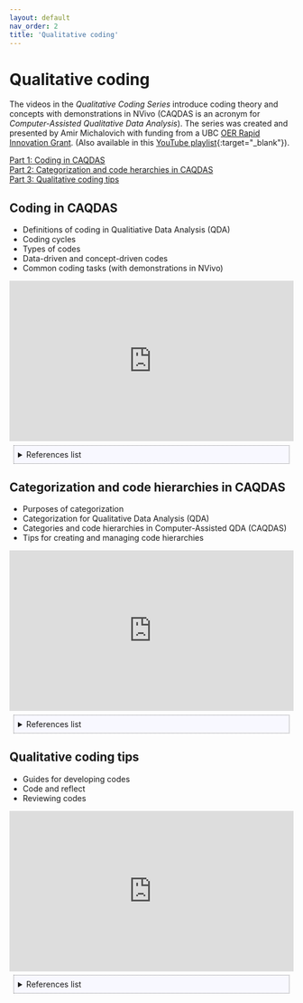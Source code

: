```yaml
---
layout: default
nav_order: 2
title: 'Qualitative coding' 
---
```


# Qualitative coding
The videos in the _Qualitative Coding Series_ introduce coding theory and concepts with demonstrations in NVivo (CAQDAS is an acronym for _Computer-Assisted Qualitative Data Analysis_). The series was created and presented by Amir Michalovich with funding from a UBC [OER Rapid Innovation Grant](https://oerfund.open.ubc.ca/oer-rapid-innovation-grants/). (Also available in this [YouTube playlist](https://www.youtube.com/playlist?list=PLN2iAlN0pTfqrE1fw3JzR6A7fvcYOllrb){:target="_blank"}).

[Part 1: Coding in CAQDAS](#coding-in-caqdas)<br/>
[Part 2: Categorization and code herarchies in CAQDAS](#categorization-and-code-hierarchies-in-caqdas)<br/>
[Part 3: Qualitative coding tips](#qualitative-coding-tips)


## Coding in CAQDAS 
- Definitions of coding in Qualitiative Data Analysis (QDA)
- Coding cycles
- Types of codes
- Data-driven and concept-driven codes
- Common coding tasks (with demonstrations in NVivo)

<!-- css and iframe parameters for auto-sizing with the correct aspect ratio are from https://css-tricks.com/fluid-width-video/ -->

<div style="position: relative; padding-bottom: 56.25%; height: 0;">
<iframe style="position: absolute; top: 0; left: 0; width: 100%; height: 100%" width="560" height="349" src="https://www.youtube.com/embed/7Gbiakc-TC4" frameborder="0" allow="autoplay; encrypted-media" allowfullscreen></iframe>
</div>

<div style="border: thin dotted grey; background-color: Ghostwhite; margin: 0.5em; padding: 0.5em">
<details>
<summary>References list</summary>
<p>Bogdan, B., &amp; Bilken, S. K. (2007). <em>Qualitative research for education: An introduction to theories and methods, 5<sup>th</sup> Edition</em>. Pearson.</p>
<p>Boyatzis, R. E. (1998). <em>Transforming qualitative information: Thematic analysis and code development</em>. Sage.</p>
<p>Corbin, J., &amp; Strauss, A. (2008). <em>Basics of qualitative research, 3<sup>rd</sup> edition.</em> Sage.</p>
<p>Friese, S. (2019). <em>Qualitative data analysis with ATLAS.ti</em>. Sage.</p>
<p>Gibbs, G. R. (2018). <em>Analyzing qualitative data</em> (Vol. 6). Sage.</p>
<p>Maxwell, J. A. (2012). <em>Qualitative research design: An interactive approach</em>. Sage.</p>
<p>Maxwell, J. A., &amp; Chmiel, M. (2013). Notes toward a theory of QDA. In U. Flick (Ed.), <em>The SAGE handbook of qualitative data analysis</em> (pp. 21–34). Sage.</p>
<p>Richards, L. (2015). <em>Handling qualitative data: A practical guide</em>. Sage.</p>
<p>Saldaña, J. (2021). <em>The coding manual for qualitative researchers</em>. Sage.</p>
<p>Silver, C., &amp; Lewins, A. (2014). <em>Using software in qualitative research: A step-by-step guide</em>. Sage.</p>
</details>
</div>

## Categorization and code hierarchies in CAQDAS 
- Purposes of categorization
- Categorization for Qualitative Data Analysis (QDA)
- Categories and code hierarchies in Computer-Assisted QDA (CAQDAS)
- Tips for creating and managing code hierarchies

<div style="position: relative; padding-bottom: 56.25%; height: 0;">
<iframe style="position: absolute; top: 0; left: 0; width: 100%; height: 100%" width="560" height="349" src="https://www.youtube.com/embed/DmNNHXSuWo4" frameborder="0" allow="autoplay; encrypted-media" allowfullscreen></iframe>
</div>

<div style="border: thin dotted grey; background-color: Ghostwhite; margin: 0.5em; padding: 0.5em">
<details>
<summary>References list</summary>
<p>Freeman, M. (2016). <em>Modes of thinking for qualitative data analysis</em>. Routledge.</p>
<p>Friese, S. (2019). <em>Qualitative data analysis with ATLAS.ti</em>. Sage.</p>
<p>Gunderson, L. (2021). The consequences of English learner as a category in teaching, learning, and research. <em>Journal of Adolescent &amp; Adult Literacy</em>, <em>64</em>(4), 431–439.</p>
<p>Jackson, K., &amp; Bazeley, P. (2019). <em>Qualitative data analysis with NVivo</em>. Sage.</p>
<p>Maxwell, J. A. (2012). <em>A realist approach for qualitative research</em>. Sage.</p>
<p>Maxwell, J. A., &amp; Chmiel, M. (2013). Notes toward a theory of QDA. In U. Flick (Ed.), <em>The SAGE handbook of qualitative data analysis</em> (pp. 21–34). Sage.</p>
<p>Paré, A. (2014). Rhetorical genre theory and academic literacy. <em>Journal of Academic Language and Learning</em>, <em>8</em>(1), A83–A94.</p>
<p>Richards, L. (2015). <em>Handling qualitative data: A practical guide</em>. Sage.</p>
</details>
</div>


## Qualitative coding tips 
- Guides for developing codes 
- Code and reflect
- Reviewing codes 

<div style="position: relative; padding-bottom: 56.25%; height: 0;">
<iframe style="position: absolute; top: 0; left: 0; width: 100%; height: 100%" width="560" height="349" src="https://www.youtube.com/embed/498bTZFeVX8" frameborder="0" allow="autoplay; encrypted-media" allowfullscreen></iframe>
</div>

<div style="border: thin dotted grey; background-color: Ghostwhite; margin: 0.5em; padding: 0.5em">
<details>
<summary>References list</summary>
<p>Coffey, A. (2018). <em>Doing ethnography</em> (Vol. 3). Sage.</p>
<p>Gibbs, G. R. (2018). <em>Analyzing qualitative data</em> (Vol. 6). Sage.</p>
<p>Jackson, K., &amp; Bazeley, P. (2019). <em>Qualitative data analysis with NVivo</em>. Sage.</p>
<p>Richards, L. (2015). <em>Handling qualitative data: A practical guide</em>. Sage.</p>
<p>Silver, C., &amp; Lewins, A. (2014). <em>Using software in qualitative research: A step-by-step guide</em>. Sage.</p>
</details>
</div>
